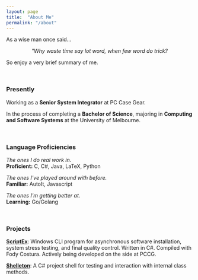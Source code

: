 ```yaml
---
layout: page
title:  "About Me"
permalink: "/about"
---
```


As a wise man once said...

<p style="text-align: center;"> <i> "Why waste time say lot word, when few word do trick?</i> </p>

So enjoy a very brief summary of me.



<p>&nbsp;</p>

### Presently
Working as a **Senior System Integrator** at PC Case Gear. 

In the process of completing a **Bachelor of Science**, majoring in **Computing and Software Systems** at the University of Melbourne. 



<p>&nbsp;</p>

### Language Proficiencies  

*The ones I do real work in.*  
**Proficient:** C, C#, Java, LaTeX, Python

*The ones I've played around with before.*  
**Familiar:** AutoIt, Javascript

*The ones I'm getting better at.*  
**Learning:** Go/Golang



<p>&nbsp;</p>

### Projects

<abbr title="Private Repository"><strong>ScriptEx</strong></abbr>: Windows CLI program for asynchronous software installation, system stress testing, and final quality control. Written in C#. Compiled with Fody Costura. Actively being developed on the side at PCCG. 

**[Shelleton](https://github.com/PandasaurusR/Shelleton)**: A C# project shell for testing and interaction with internal class methods.
